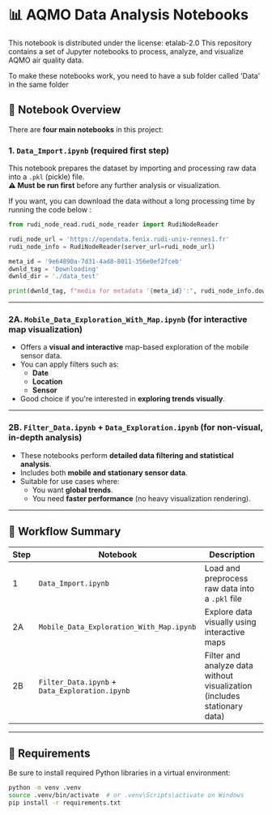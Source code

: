 # 📊 AQMO Data Analysis Notebooks
This notebook is distributed under the license: etalab-2.0
This repository contains a set of Jupyter notebooks to process, analyze, and visualize AQMO air quality data.

To make these notebooks work, you need to have a sub folder called 'Data' in the same folder

## 🔧 Notebook Overview

There are **four main notebooks** in this project:

### 1. `Data_Import.ipynb` (**required first step**)
This notebook prepares the dataset by importing and processing raw data into a `.pkl` (pickle) file.  
**⚠️ Must be run first** before any further analysis or visualization.

If you want, you can download the data without a long processing time by running the code below :

```python
from rudi_node_read.rudi_node_reader import RudiNodeReader

rudi_node_url = 'https://opendata.fenix.rudi-univ-rennes1.fr'
rudi_node_info = RudiNodeReader(server_url=rudi_node_url)

meta_id = '9e64890a-7d31-4ad8-8011-356e0ef2fceb'
dwnld_tag = 'Downloading'
dwnld_dir = './data_test'

print(dwnld_tag, f"media for metadata '{meta_id}':", rudi_node_info.download_files_for_metadata(meta_id, dwnld_dir))
```

---

### 2A. `Mobile_Data_Exploration_With_Map.ipynb` (for interactive map visualization)

- Offers a **visual and interactive** map-based exploration of the mobile sensor data.
- You can apply filters such as:
  - **Date**
  - **Location**
  - **Sensor**
- Good choice if you're interested in **exploring trends visually**.

---

### 2B. `Filter_Data.ipynb` + `Data_Exploration.ipynb` (for non-visual, in-depth analysis)

- These notebooks perform **detailed data filtering and statistical analysis**.
- Includes both **mobile and stationary sensor data**.
- Suitable for use cases where:
  - You want **global trends**.
  - You need **faster performance** (no heavy visualization rendering).

---

## 🚀 Workflow Summary

| Step | Notebook                          | Description                                                               |
|------|-----------------------------------|---------------------------------------------------------------------------|
| 1    | `Data_Import.ipynb`              | Load and preprocess raw data into a `.pkl` file                           |
| 2A   | `Mobile_Data_Exploration_With_Map.ipynb` | Explore data visually using interactive maps                             |
| 2B   | `Filter_Data.ipynb` + `Data_Exploration.ipynb` | Filter and analyze data without visualization (includes stationary data) |

---

## 📁 Requirements

Be sure to install required Python libraries in a virtual environment:

```bash
python -m venv .venv
source .venv/bin/activate  # or .venv\Scripts\activate on Windows
pip install -r requirements.txt
```
